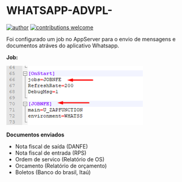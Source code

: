 # WHATSAPP-ADVPL-

[![author](https://img.shields.io/badge/author-lucas-red.svg)](https://www.linkedin.com/in/lucas-rocha-1904a3172/) [![contributions welcome](https://img.shields.io/badge/contributions-welcome-brightgreen.svg?style=flat)](https://github.com/lucas-source)

Foi configurado um job no AppServer para o envio de mensagens e documentos atráves do aplicativo Whatsapp.

**Job:**

<p align="left">
  <img src="printAppServer.png" >
</p>

**Documentos enviados**
* Nota fiscal de saída (DANFE)
* Nota fiscal de entrada (RPS)
* Ordem de servico (Relatório de OS)
* Orcamento (Relatório de orçamento)
* Boletos (Banco do brasil, Itaú)
